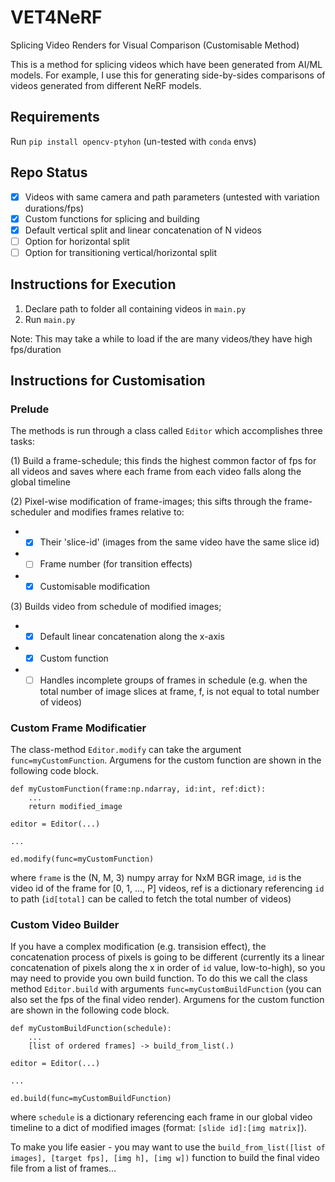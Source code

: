 # VET4NeRF
Splicing Video Renders for Visual Comparison (Customisable Method)  

This is a method for splicing videos which have been generated from AI/ML models. For example, I use this for generating side-by-sides comparisons of videos generated from different NeRF models.

## Requirements

Run `pip install opencv-ptyhon` (un-tested with `conda` envs) 

## Repo Status

- [x] Videos with same camera and path parameters (untested with variation durations/fps)
- [x] Custom functions for splicing and building 
- [x] Default vertical split and linear concatenation of N videos
- [ ] Option for horizontal split
- [ ] Option for transitioning vertical/horizontal split

## Instructions for Execution

1. Declare path to folder all containing videos in `main.py`
2. Run `main.py`

Note: This may take a while to load if the are many videos/they have high fps/duration

## Instructions for Customisation
### Prelude
The methods is run through a class called `Editor` which accomplishes three tasks: 

(1) Build a frame-schedule; this finds the highest common factor of fps for all videos and saves where each frame from each video falls along the global timeline

(2) Pixel-wise modification of frame-images; this sifts through the frame-scheduler and modifies frames relative to:

- - [x] Their 'slice-id' (images from the same video have the same slice id)
 - - [ ] Frame number (for transition effects)
 - - [x] Customisable modification

(3) Builds video from schedule of modified images;

- - [x] Default linear concatenation along the x-axis
 - - [x] Custom function
 - - [ ] Handles incomplete groups of frames in schedule (e.g. when the total number of image slices at frame, f, is not equal to total number of videos)

### Custom Frame Modificatier

The class-method `Editor.modify` can take the argument `func=myCustomFunction`. Argumens for the custom function are shown in the following code block.

```
def myCustomFunction(frame:np.ndarray, id:int, ref:dict):
    ...
    return modified_image
    
editor = Editor(...)

...

ed.modify(func=myCustomFunction)
```

where `frame` is the (N, M, 3) numpy array for NxM BGR image, `id` is the video id of the frame for [0, 1, ..., P] videos, ref is a dictionary referencing `id` to path (`id[total]` can be called to fetch the total number of videos)


### Custom Video Builder

If you have a complex modification (e.g. transision effect), the concatenation process of pixels is going to be different (currently its a linear concatenation of pixels along the x in order of `id` value, low-to-high), so you may need to provide you own build function. To do this we call the class method `Editor.build` with arguments `func=myCustomBuildFunction` (you can also set the fps of the final video render). Argumens for the custom function are shown in the following code block.

```
def myCustomBuildFunction(schedule):
    ...
    [list of ordered frames] -> build_from_list(.)
    
editor = Editor(...)

...

ed.build(func=myCustomBuildFunction)
```
where `schedule` is a dictionary referencing each frame in our global video timeline to a dict of modified images (format: `[slide id]:[img matrix]`).

To make you life easier - you may want to use the `build_from_list([list of images], [target fps], [img h], [img w])` function to build the final video file from a list of frames...


